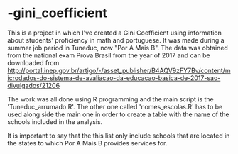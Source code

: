 # -gini_coefficient
This is a project in which I've created a Gini Coefficient using information about students' proficiency in math and portuguese. It was made during a summer job period in Tuneduc, now "Por A Mais B".
The data was obtained from the national exam Prova Brasil from the year of 2017 and can be downloaded from http://portal.inep.gov.br/artigo/-/asset_publisher/B4AQV9zFY7Bv/content/microdados-do-sistema-de-avaliacao-da-educacao-basica-de-2017-sao-divulgados/21206


The work was all done using R programming and the main script is the 'Tuneduc_arrumado.R'. The other one called 'nomes_escolas.R' has to be used along side the main one in order to create a table with the name of the schools included in the analysis.

It is important to say that the this list only include schools that are located in the states to which Por A Mais B provides services for.

